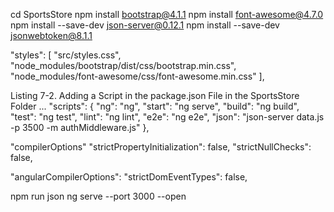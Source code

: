 cd SportsStore
npm install bootstrap@4.1.1
npm install font-awesome@4.7.0
npm install --save-dev json-server@0.12.1
npm install --save-dev jsonwebtoken@8.1.1

"styles": [
 "src/styles.css",
 "node_modules/bootstrap/dist/css/bootstrap.min.css",
 "node_modules/font-awesome/css/font-awesome.min.css"
 ],

Listing 7-2. Adding a Script in the package.json File in the SportsStore Folder
...
"scripts": {
 "ng": "ng",
 "start": "ng serve",
 "build": "ng build",
 "test": "ng test",
 "lint": "ng lint",
 "e2e": "ng e2e",
 "json": "json-server data.js -p 3500 -m authMiddleware.js"
},

"compilerOptions"
"strictPropertyInitialization": false,
"strictNullChecks": false,

"angularCompilerOptions":
"strictDomEventTypes": false,

npm run json
ng serve --port 3000 --open
